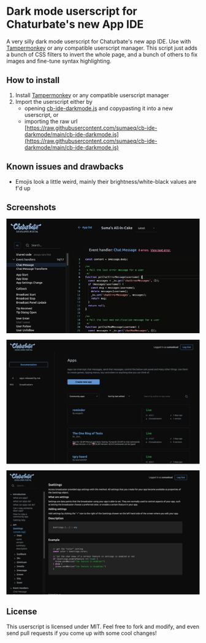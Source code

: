# Dark mode userscript for Chaturbate's new App IDE
A very silly dark mode userscript for Chaturbate's new app IDE.
Use with [Tampermonkey](https://www.tampermonkey.net/) or any compatible userscript manager.
This script just adds a bunch of CSS filters to invert the whole page,
and a bunch of others to fix images and fine-tune syntax highlighting.

## How to install
1. Install [Tampermonkey](https://www.tampermonkey.net/) or any compatible userscript manager
2. Import the userscript either by
    - opening [cb-ide-darkmode.js](cb-ide-darkmode.js) and copypasting it into a new userscript, or
    - importing the raw url [https://raw.githubusercontent.com/sumaeq/cb-ide-darkmode/main/cb-ide-darkmode.js](https://raw.githubusercontent.com/sumaeq/cb-ide-darkmode/main/cb-ide-darkmode.js)


## Known issues and drawbacks
- Emojis look a little weird, mainly their brightness/white-black values are f'd up

## Screenshots

![](git-assets/ide_darkmode_1.png)

![](git-assets/ide_darkmode_2.png)

![](git-assets/ide_darkmode_3.png)

## License
This userscript is licensed under MIT.
Feel free to fork and modify, and even send pull requests if you come up with some cool changes!